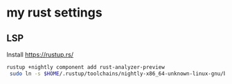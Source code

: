 # my rust settings

## LSP

Install https://rustup.rs/

```bash
rustup +nightly component add rust-analyzer-preview
 sudo ln -s $HOME/.rustup/toolchains/nightly-x86_64-unknown-linux-gnu/bin/rust-analyzer /usr/bin/rust-analyzer
```
